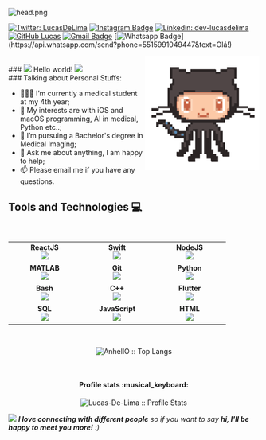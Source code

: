 ![head.png](https://uploaddeimagens.com.br/imagens/j298Yog)
<br/>

[![Twitter: LucasDeLima](https://img.shields.io/twitter/follow/LucasDeLima___?style=social)](https://twitter.com/LucasDeLima___)
[![Instagram Badge](https://img.shields.io/badge/-@dev.lucasdelima-purple?style=flat&logo=instagram&logoColor=white&link=https://www.instagram.com/dev.lucasdelima/)](https://www.instagram.com/dev.lucasdelima/)
[![Linkedin: dev-lucasdelima](https://img.shields.io/badge/-lucasdelima-blue?style=flat-square&logo=Linkedin&logoColor=white&link=https://www.linkedin.com/in/dev-lucasdelima/)](https://www.linkedin.com/in/dev-lucasdelima/)
[![GitHub Lucas](https://img.shields.io/github/followers/Lucas-De-Lima?label=follow&style=social)](https://github.com/Lucas-De-Lima)
[![Gmail Badge](https://img.shields.io/badge/-dev.lucasdelima-c14438?style=flat&logo=Gmail&logoColor=white&link=mailto:dev.lucasdelima@gmail.com)](mailto:dev.lucasdelima@gmail.com)
[![Whatsapp Badge](https://img.shields.io/badge/-Whatsapp-4CA143?style=flat-square&labelColor=4CA143&logo=whatsapp&logoColor=white&link=https://api.whatsapp.com/send?phone=5515991049447&text=Olá!)](https://api.whatsapp.com/send?phone=5515991049447&text=Olá!)

<img align='right' src="https://raw.githubusercontent.com/Lucas-De-Lima/imagesFromMyReadme/main/img/gifs/octocat.gif" width="230">
<br/>
### <img src="https://github.com/TheDudeThatCode/TheDudeThatCode/blob/master/Assets/Hi.gif" width="29px"> Hello world!&nbsp;<img src="https://github.com/TheDudeThatCode/TheDudeThatCode/blob/master/Assets/Earth.gif" width="24px">
<br/>
### Talking about Personal Stuffs:

- 👨🏽‍💻 I’m currently a medical student at my 4th year; 
- 🤔 My interests are with iOS and macOS programming, AI in medical, Python etc..;
- 💼 I’m pursuing a Bachelor's degree in Medical Imaging;
- 💬 Ask me about anything, I am happy to help;
- 📫 Please email me if you have any questions.

## Tools and Technologies :computer:

<br>
<table>
<tbody>
 <tr>
<td align="center" width="20%">
<span><b><center>ReactJS</center></b></span> 
<img height=60px src="https://img.icons8.com/ultraviolet/2x/react.png"> 
</td>

<td align="center" width="20%">
<span><b><center>Swift</center></b></span> 
<img height=60px src="https://img.icons8.com/fluent/96/swift.png"> 
</td>

<td align="center" width="20%">
<span><b><center>NodeJS</center></b></span> 
<img height=60px src="https://img.icons8.com/color/2x/nodejs.png"> 
</td>
</tr>

<tr>
<td align="center" width="20%">
<span><b><center>MATLAB</center></b></span> 
<img height=65px src="https://img.icons8.com/nolan/2x/matlab.png"> 
</td>

<td align="center" width="20%">
<span><b><center>Git</center></b></span> 
<img height=65px src="https://img.icons8.com/ios-glyphs/2x/github-2.png"> 
</td>

<td align="center" width="20%">
<span><b><center>Python</center></b></span> 
<img height=65px src="https://img.icons8.com/color/2x/python.png"> 
</td>
</tr>

<tr>
<td align="center" width="20%">
<span><b><center>Bash</center></b></span> 
<img height=65px src="https://img.icons8.com/bubbles/2x/console.png"> 
</td>

<td align="center" width="20%">
<span><b><center>C++</center></b></span> 
<img height=65px src="https://isocpp.org/assets/images/cpp_logo.png"> 
</td>



<td align="center" width="20%">
<span><b><center>Flutter</center></b></span> 
<img height=65px src="https://img.icons8.com/color/2x/flutter.png"> 
</td>
</tr>

<tr>
<td align="center" width="20%">
<span><b><center>SQL</center></b></span> 
<img height=65px src="https://img.icons8.com/ios-filled/2x/sql.png"> 
</td>

<td align="center" width="20%">
<span><b><center>JavaScript</center></b></span> 
<img height=65px src="https://img.icons8.com/color/2x/javascript.png"> 
</td>

<td align="center" width="20%">
<span><b><center>HTML</center></b></span> 
<img height=65px src="https://img.icons8.com/color/2x/html-5.png"> 
</td>
</tr>

</tbody>
</table>

<br/>

<p align="center"><img src="https://github-readme-stats.vercel.app/api/top-langs/?username=Lucas-De-Lima&langs_count=10&theme=radical&title_color=8E2DE2&text_color=fff&layout=compact" alt="AnhellO :: Top Langs" /></p>

</br>

<h4 align="center">Profile stats :musical_keyboard:</h4>

<p align="center"><img src="https://github-readme-stats.vercel.app/api?username=Lucas-De-Lima&show_icons=true&theme=radical&title_color=8E2DE2&text_color=fff&icon_color=8E2DE2" alt="Lucas-De-Lima :: Profile Stats" /></p>



<!---
[![Website Badge](https://img.shields.io/badge/-My_Portfolio-47CCCC?style=flat&logo=Google-Chrome&logoColor=white&link=https://lucas-de-lima.github.io/my-portfolio/)](https://lucas-de-lima.github.io/my-portfolio/)
--->

<img src="https://media.giphy.com/media/LnQjpWaON8nhr21vNW/giphy.gif" width="60"> <em><b>I love connecting with different people</b> so if you want to say <b>hi, I'll be happy to meet you more!</b> :)</em>


<!---
Lucas-De-Lima/Lucas-De-Lima is a ✨ special ✨ repository because its `README.md` (this file) appears on your GitHub profile.
You can click the Preview link to take a look at your changes.
--->
